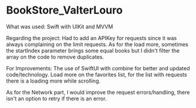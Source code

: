 # BookStore_ValterLouro

What was used: Swift with UIKit and MVVM

Regarding the project: Had to add an APIKey for requests since it was always complaining on the limit requests.
As for the load more, sometimes the startIndex parameter brings some equal books but I didn't filter the array on the code to remove duplicates.

For Improvements: The use of SwiftUI with combine for better and updated code/technology. Load more on the favorites list, for the list with requests there is a loading more while scrolling.

As for the Network part, I would improve the request errors/handling, there isn't an option to retry if there is an error.
